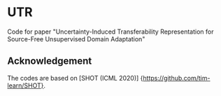 # UTR
Code for paper "Uncertainty-Induced Transferability Representation for Source-Free Unsupervised Domain Adaptation"
## Acknowledgement
The codes are based on [SHOT (ICML 2020)] {https://github.com/tim-learn/SHOT}.
